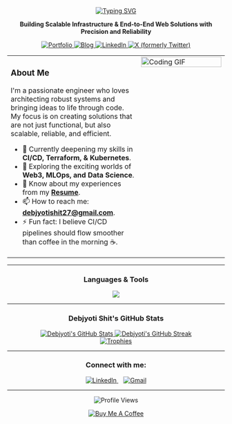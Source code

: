 <div align="center">

<a href="https://www.debjyoti.co.in/">
  <img src="https://readme-typing-svg.herokuapp.com?font=Fira+Code&size=35&pause=1000&color=34D399&center=true&vCenter=true&width=600&lines=Hi+%F0%9F%91%8B%2C+I'm+Debjyoti+Shit;DevOps+%26+Cloud+Engineer;Fullstack+Developer" alt="Typing SVG" />
</a>

<p align="center"><strong>Building Scalable Infrastructure & End-to-End Web Solutions with Precision and Reliability</strong></p>

<p align="center">
  <a href="https://www.debjyoti.co.in/" target="_blank">
    <img src="https://img.shields.io/badge/Portfolio-34D399?style=for-the-badge&logo=realm&logoColor=white" alt="Portfolio"/>
  </a>
  <a href="https://debjyoti27.hashnode.dev" target="_blank">
    <img src="https://img.shields.io/badge/Blog-2962FF?style=for-the-badge&logo=hashnode&logoColor=white" alt="Blog"/>
  </a>
  <a href="https://www.linkedin.com/in/debjyotishit/" target="_blank">
    <img src="https://img.shields.io/badge/LinkedIn-0077B5?style=for-the-badge&logo=linkedin&logoColor=white" alt="LinkedIn"/>
  </a>
  <a href="https://twitter.com/debjyotish27921" target="_blank">
    <img src="https://img.shields.io/badge/X-000000?style=for-the-badge&logo=x&logoColor=white" alt="X (formerly Twitter)"/>
  </a>
</p>

</div>

<table>
<tr>
<td width="60%" valign="top">

### About Me

I'm a passionate engineer who loves architecting robust systems and bringing ideas to life through code. My focus is on creating solutions that are not just functional, but also scalable, reliable, and efficient.

- 🌱 Currently deepening my skills in **CI/CD, Terraform, & Kubernetes**.
- 🧠 Exploring the exciting worlds of **Web3, MLOps, and Data Science**.
- 📄 Know about my experiences from my [**Resume**](https://drive.google.com/file/d/1zLJwFKALqJwjQC1zQOkrDrW7sLUOLnjX/view?usp=sharing).
- 📫 How to reach me: **debjyotishit27@gmail.com**.
- ⚡ Fun fact: I believe CI/CD pipelines should flow smoother than coffee in the morning ☕.

</td>
<td width="40%" valign="top">
  
<a href="https://www.debjyoti.co.in/">
  <img src="https://i.imgur.com/MGo54j9.gif" alt="Coding GIF" width="100%"/>
</a>

</td>
</tr>
</table>

---

<h3 align="center">Languages & Tools</h3>
<p align="center">
  <a href="https://skillicons.dev">
    <img src="https://skillicons.dev/icons?i=aws,bash,docker,kubernetes,jenkins,terraform,ansible,prometheus,grafana,linux,ubuntu,git,githubactions,gitlab,github,go,java,html,css,java,js,ts,express,nodejs,nextjs,mongodb,mysql,postgres,redis,nginx,react,tailwind,prisma,postman,npm,obsidian,figma&theme=dark" />
  </a>
</p>

---

<div align="center">

<h3 align="center">Debjyoti Shit's GitHub Stats</h3>

<a href="https://github.com/debjyoti2004">
  <img src="https://github-readme-stats.vercel.app/api?username=debjyoti2004&show_icons=true&theme=github_dark&hide_border=true&include_all_commits=true&count_private=true&card_width=490" alt="Debjyoti's GitHub Stats" />
</a>
<a href="https://github.com/debjyoti2004">
  <img src="https://github-readme-streak-stats.herokuapp.com/?user=debjyoti2004&theme=github-dark-blue&hide_border=true&date_format=M%20j%5B%2C%20Y%5D" alt="Debjyoti's GitHub Streak" />
</a>
<br>
<a href="https://github.com/ryo-ma/github-profile-trophy">
  <img src="https://github-profile-trophy.vercel.app/?username=debjyoti2004&theme=dracula&no-frame=true&no-bg=true&margin-w=15&margin-h=15&column=-1&row=1" alt="Trophies" />
</a>

</div>

---

<div align="center">
  <h3>Connect with me:</h3>
  <p>
    <a href="https://www.linkedin.com/in/debjyotishit" target="_blank">
      <img src="https://img.shields.io/badge/LinkedIn-0077B5?style=for-the-badge&logo=linkedin&logoColor=white" alt="LinkedIn"/>
    </a>
    &nbsp;&nbsp; 
    <a href="mailto:debjyotishit27@gmail.com">
      <img src="https://img.shields.io/badge/Gmail-D14836?style=for-the-badge&logo=gmail&logoColor=white" alt="Gmail"/>
    </a>
  </p>
  
  <hr> 
  <p>
  <img src="https://komarev.com/ghpvc/?username=debjyoti2004&label=PROFILE+VIEWS&color=0077B5&style=for-the-badge" alt="Profile Views" />
</p>
<a href="https://www.buymeacoffee.com/debjyoti2004" target="_blank">
  <img src="https://img.shields.io/badge/Buy%20Me%20A%20Coffee-FFDD00?style=for-the-badge&logo=buy-me-a-coffee&logoColor=black" alt="Buy Me A Coffee">
</a>
</div>
